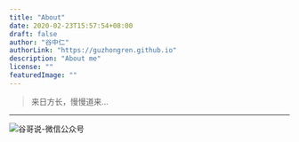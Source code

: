```yaml
---
title: "About"
date: 2020-02-23T15:57:54+08:00
draft: false
author: "谷中仁"
authorLink: "https://guzhongren.github.io"
description: "About me"
license: ""
featuredImage: ""
---
```

> 来日方长，慢慢道来...

----
![谷哥说-微信公众号](/images/wechat/扫码_搜索联合传播样式-标准色版.png)
